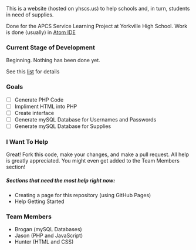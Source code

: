 This is a website (hosted on yhscs.us) to help schools and, in turn, students in need of supplies.

Done for the APCS Service Learning Project at Yorkville High School. Work is done (usually) in [Atom IDE](https://atom.io/)

### Current Stage of Development
Beginning. Nothing has been done yet.

See this [list](/PROGRESS.md) for details

### Goals
- [ ] Generate PHP Code
- [ ] Impliment HTML into PHP
- [ ] Create interface
- [ ] Generate mySQL Database for Usernames and Passwords
- [ ] Generate mySQL Database for Supplies

### I Want To Help
Great! Fork this code, make your changes, and make a pull request. All help is greatly appreciated. You might even get added to the Team Members section!
##### Sections that need the most help right now:
- Creating a page for this repository (using GitHub Pages)
- Help Getting Started

### Team Members
- Brogan (mySQL Databases)
- Jason (PHP and JavaScript)
- Hunter (HTML and CSS)
